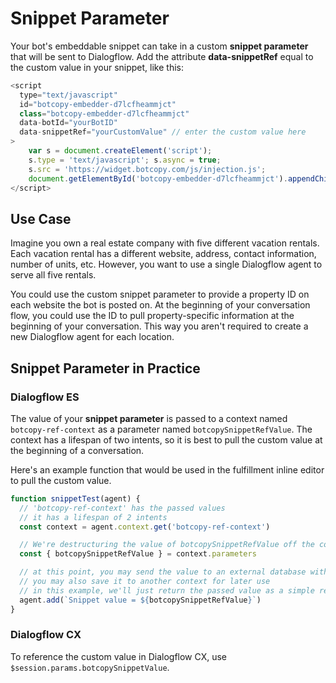 # Snippet Parameter
Your bot's embeddable snippet can take in a custom **snippet parameter** that will be sent to Dialogflow. Add the attribute **data-snippetRef** equal to the custom value in your snippet, like this:

```js
<script
  type="text/javascript"
  id="botcopy-embedder-d7lcfheammjct"
  class="botcopy-embedder-d7lcfheammjct"
  data-botId="yourBotID"
  data-snippetRef="yourCustomValue" // enter the custom value here
>
    var s = document.createElement('script');
    s.type = 'text/javascript'; s.async = true;
    s.src = 'https://widget.botcopy.com/js/injection.js';
    document.getElementById('botcopy-embedder-d7lcfheammjct').appendChild(s);
</script>
```

## Use Case
Imagine you own a real estate company with five different vacation rentals. Each vacation rental has a different website, address, contact information, number of units, etc. However, you want to use a single Dialogflow agent to serve all five rentals.

You could use the custom snippet parameter to provide a property ID on each website the bot is posted on. At the beginning of your conversation flow, you could use the ID to pull property-specific information at the beginning of your conversation. This way you aren't required to create a new Dialogflow agent for each location.


## Snippet Parameter in Practice
### Dialogflow ES
The value of your **snippet parameter** is passed to a context named `botcopy-ref-context` as a parameter named `botcopySnippetRefValue`. The context has a lifespan of two intents, so it is best to pull the custom value at the beginning of a conversation.

Here's an example function that would be used in the fulfillment inline editor to pull the custom value.

```js
function snippetTest(agent) {
  // 'botcopy-ref-context' has the passed values
  // it has a lifespan of 2 intents
  const context = agent.context.get('botcopy-ref-context')

  // We're destructuring the value of botcopySnippetRefValue off the context's parameters
  const { botcopySnippetRefValue } = context.parameters

  // at this point, you may send the value to an external database with an HTTP call
  // you may also save it to another context for later use
  // in this example, we'll just return the passed value as a simple response in the chat
  agent.add(`Snippet value = ${botcopySnippetRefValue}`)
}
```

### Dialogflow CX
To reference the custom value in Dialogflow CX, use `$session.params.botcopySnippetValue`.